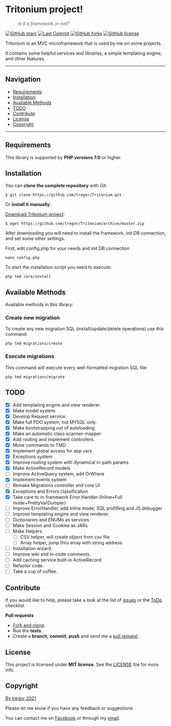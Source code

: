 # Tritonium project!
> *Is it a framework or not?*

[![GitHub stars](https://img.shields.io/github/stars/tregor/Tritonium?style=flat-square)](https://github.com/tregor/Tritonium/stargazers)
[![Last Commit](https://img.shields.io/github/last-commit/tregor/Tritonium?style=flat-square)](https://github.com/tregor/ErrorHandler)
[![GitHub forks](https://img.shields.io/github/forks/tregor/Tritonium?style=flat-square)](https://github.com/tregor/Tritonium/network)
[![GitHub license](https://img.shields.io/github/license/tregor/Tritonium?style=flat-square)](LICENSE)


Tritonium is an MVC microframework that is used by me on some projects.

It contains some helpful services and libraries, a simple templating engine, and other features.

---
## Navigation
- [Requirements](#requirements)
- [Installation](#installation)
- [Available Methods](#available-methods)
- [TODO](#todo)
- [Contribute](#contribute)
- [License](#license)
- [Copyright](#copyright)

---

## Requirements

This library is supported by **PHP versions 7.0** or higher.

## Installation

You can **clone the complete repository** with Git:

    $ git clone https://github.com/tregor/Tritonium.git

Or **install it manually**:

[Download Tritonium project](https://github.com/tregor/Tritonium/archive/master.zip):

    $ wget https://github.com/tregor/Tritonium/archive/master.zip

After downloading you will need to install the framework, init DB connection, and set some other settings.

First, edit config.php for your needs and init DB connection

    nano config.php

To start the installation script you need to execute:

    php tmd core/install

## Available Methods

Available methods in this library:

### Create new migration

To create any new migration SQL (install/update/delete operations) use this command:

    php tmd migrations/create

### Execute migrations

This command will execute every well-formatted migration SQL file:

    php tmd migrations/migrate

## TODO
- [X] Add templating engine and view renderer.
- [X] Make model system.
- [X] Develop Request service.
- [X] Make full PDO system, not MYSQL only.
- [X] Make bootstrapping out of autoloading.
- [X] Make an automatic class scanner-mapper
- [X] Add routing and implement controllers.
- [X] Move commands to TMD.
- [X] Implement global access for app vars
- [X] Exceptions system
- [X] Improve routing system with dynamical in-path params
- [X] Make ActiveRecord models
- [ ] Improve ActiveQuery system, add OrWhere
- [X] Implement events system
- [ ] Remake Migrations controller and core UI
- [X] Exceptions and Errors classification
- [X] Take care to in-framework Error Handler (Inline+Full mode+PrettyVarDumper)
- [ ] Improve ErrorHandler, add Inline mode, SQL profilling and JS debugger
- [ ] Improve templating engine and view renderer.
- [ ] Dictionaries and ENUMs as services
- [ ] Make Session and Cookies as JARs
- [ ] Make Helpers
  - [ ] CSV helper, will create object from csv file
  - [ ] Array helper, jump thru array with string address
- [ ] Installation wizard.
- [ ] Improve wiki and in-code comments.
- [ ] Add caching service built-in ActiveRecord
- [ ] Refactor code.
- [ ] Take a cup of coffee.

## Contribute

If you would like to help, please take a look at the list of
[issues](https://github.com/tregor/Tritonium/issues) or the [ToDo](#todo) checklist.

**Pull requests**

* [Fork and clone](https://help.github.com/articles/fork-a-repo).
* Run the **tests**.
* Create a **branch**, **commit**, **push** and send me a
  [pull request](https://help.github.com/articles/using-pull-requests).

## License

This project is licensed under **MIT license**. See the [LICENSE](LICENSE) file for more info.

## Copyright

[By tregor 2021](https://tregor.ru/)

Please let me know if you have any feedback or suggestions.

You can contact me on [Facebook](https://www.facebook.com/tregor1997) or through my [email](mailto:tregor1997@gmail.com).
